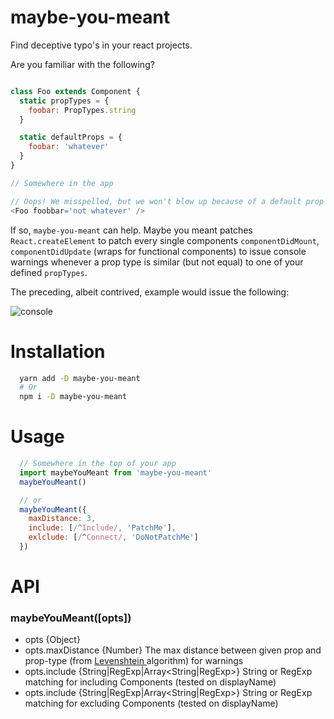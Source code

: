 # maybe-you-meant

Find deceptive typo's in your react projects.

Are you familiar with the following?

```js

class Foo extends Component {
  static propTypes = {
    foobar: PropTypes.string
  }

  static defaultProps = {
    foobar: 'whatever'
  }
}

// Somewhere in the app

// Oops! We misspelled, but we won't blow up because of a default prop type.
<Foo foobbar='not whatever' />
```

If so, `maybe-you-meant` can help. Maybe you meant patches `React.createElement`
to patch every single components `componentDidMount`, `componentDidUpdate`
(wraps for functional components) to issue console warnings whenever a prop type
is similar (but not equal) to one of your defined `propTypes`.

The preceding, albeit contrived, example would issue the following:

![console](https://raw.githubusercontent.com/nickpisacane/maybe-you-meant/master/graphics/console.png)

# Installation

```sh
  yarn add -D maybe-you-meant
  # Or
  npm i -D maybe-you-meant
```

# Usage

```js
  // Somewhere in the top of your app
  import maybeYouMeant from 'maybe-you-meant'
  maybeYouMeant()

  // or
  maybeYouMeant({
    maxDistance: 3,
    include: [/^Include/, 'PatchMe'],
    exlclude: [/^Connect/, 'DoNotPatchMe']
  })
```

# API

### maybeYouMeant([opts])
* opts {Object}
* opts.maxDistance {Number} The max distance between given prop and prop-type (from [Levenshtein ](https://en.wikipedia.org/wiki/Levenshtein_distance) algorithm) for warnings
* opts.include {String|RegExp|Array<String|RegExp>} String or RegExp matching for including Components (tested on displayName)
* opts.include {String|RegExp|Array<String|RegExp>} String or RegExp matching for excluding Components (tested on displayName)
